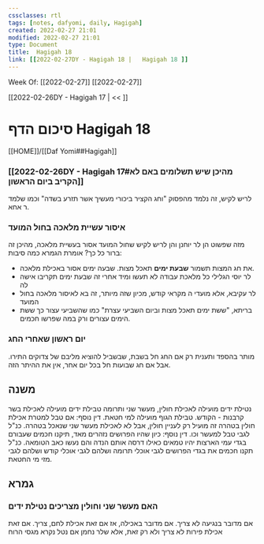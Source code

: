 ```yaml
---
cssclasses: rtl
tags: [notes, dafyomi, daily, Hagigah] 
created: 2022-02-27 21:01
modified: 2022-02-27 21:01
type: Document
title:  Hagigah 18
link: [[2022-02-27DY - Hagigah 18 |   Hagigah 18 ]]
---
```

Week Of: [[2022-02-27]]
[[2022-02-27]]

[[2022-02-26DY - Hagigah 17 | << ]] 

# סיכום הדף  Hagigah 18

[[HOME]]/[[Daf Yomi##Hagigah]]

### [[2022-02-26DY - Hagigah 17#מהיכן שיש תשלומים באם לא הקריב ביום הראשון]] 
לריש לקיש, זה נלמד מהפסוק "וחג הקציר ביכורי מעשיך אשר תזרע בשדה" וכמו שלמד ר אחא.
### איסור עשיית מלאכה בחול המועד
מזה שפשוט הן לר יוחנן והן לריש לקיש שחול המועד אסור בעשיית מלאכה, מהיכן זה ברור כל כך?
אומרת הגמרא כמה סיבות:
- את חג המצות תשמור **שבעת ימים** תאכל מצות. שבעה ימים אסור באכילת מלאכה.
- לר יוסי הגלילי כל מלאכת עבודה לא תעשו ומיד אחרי זה שבעת ימים תקריבו אישה לה  
- לר עקיבא, אלא מועדי ה מקראי קודש, מכיון שזה מיותר, זה בא לאיסור מלאכה בחול המועד
- בריתא, "ששת ימים תאכל מצות וביום השביעי עצרת" כמו שהשביעי עצור כך ששת הימים עצורים ורק במה שפרשו חכמים.

### יום ראשון שאחרי החג 
מותר בהספד ותענית רק אם החג חל בשבת, שבשביל להוציא מליבם של צדוקים התירו. אבל אם חג שבועות חל בכל יום אחר, אין את ההיתר הזה.
## משנה
נטילת ידים מועילה  לאכילת חולין, מעשר שני ותרומה
טבילת ידים מועילה לאכילת בשר קרבנות - הקודש.
טבילת הגוף מועילה למי חטאת.
דין נוסף:
אם טבל למטרת אכילת חולין בטהרה זה מועיל רק לעניין חולין, אבל לא לאכילת מעשר שני שנאכל בטהרה. כנ"ל לגבי טבל למעשר וכו.
דין נוסף:
כיון שהיו הפרושים נזהרים מאד, תיקנו חכמים שעבורם בגדי עמי הארצות יהיו טמאים כאילו דרסה אותם הנדה והם נעשו כאב הטומאה. כנ"ל תקנו חכמים את בגדי הפרושים לגבי אוכלי תרומה ושלהם לגבי אוכלי קודש ושלהם לגבי מזי מי החטאת.
## גמרא
### האם מעשר שני וחולין מצריכים נטילת ידים
אם מדובר בנגיעה לא צריך. 
אם מדובר באכילה, אז אם זאת אכילת לחם, צריך.
אם זאת אכילת פירות לא צריך ולא רק זאת, אלא שלר נחמן אם נטל נקרא מגסי הרוח
